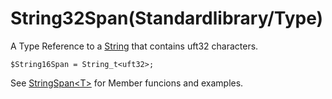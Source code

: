 # String32Span(Standardlibrary/Type)

A Type Reference to a [String](./String32Span.md) that contains uft32 characters.

```
$String16Span = String_t<uft32>;
```
See [StringSpan\<T>](../ReferenceTypes/StringSpan.md) for Member funcions and examples.